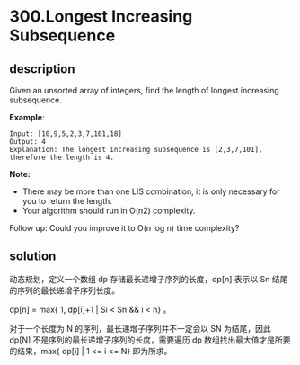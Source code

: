 # 300.Longest Increasing Subsequence

## description

Given an unsorted array of integers, find the length of longest increasing subsequence.

**Example**:

```
Input: [10,9,5,2,3,7,101,18]
Output: 4
Explanation: The longest increasing subsequence is [2,3,7,101], therefore the length is 4.
```

**Note:**

* There may be more than one LIS combination, it is only necessary for you to return the length.
* Your algorithm should run in O(n2) complexity.

Follow up: Could you improve it to O(n log n) time complexity?

## solution

动态规划，定义一个数组 dp 存储最长递增子序列的长度，dp[n] 表示以 Sn 结尾的序列的最长递增子序列长度。

dp[n] = max{ 1, dp[i]+1 | Si < Sn && i < n} 。

对于一个长度为 N 的序列，最长递增子序列并不一定会以 SN 为结尾，因此 dp[N] 不是序列的最长递增子序列的长度，需要遍历 dp 数组找出最大值才是所要的结果，max{ dp[i] | 1 <= i <= N} 即为所求。

